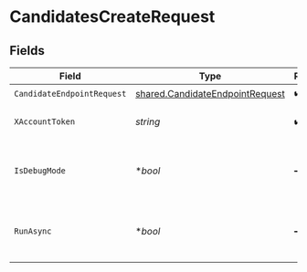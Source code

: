 # CandidatesCreateRequest


## Fields

| Field                                                                                     | Type                                                                                      | Required                                                                                  | Description                                                                               |
| ----------------------------------------------------------------------------------------- | ----------------------------------------------------------------------------------------- | ----------------------------------------------------------------------------------------- | ----------------------------------------------------------------------------------------- |
| `CandidateEndpointRequest`                                                                | [shared.CandidateEndpointRequest](../../../pkg/models/shared/candidateendpointrequest.md) | :heavy_check_mark:                                                                        | N/A                                                                                       |
| `XAccountToken`                                                                           | *string*                                                                                  | :heavy_check_mark:                                                                        | Token identifying the end user.                                                           |
| `IsDebugMode`                                                                             | **bool*                                                                                   | :heavy_minus_sign:                                                                        | Whether to include debug fields (such as log file links) in the response.                 |
| `RunAsync`                                                                                | **bool*                                                                                   | :heavy_minus_sign:                                                                        | Whether or not third-party updates should be run asynchronously.                          |